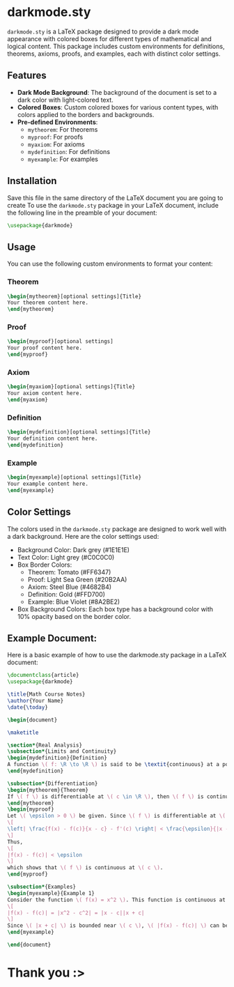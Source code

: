 # darkmode.sty

`darkmode.sty` is a LaTeX package designed to provide a dark mode appearance with colored boxes for different types of mathematical and logical content. This package includes custom environments for definitions, theorems, axioms, proofs, and examples, each with distinct color settings.

## Features

- **Dark Mode Background**: The background of the document is set to a dark color with light-colored text.
- **Colored Boxes**: Custom colored boxes for various content types, with colors applied to the borders and backgrounds.
- **Pre-defined Environments**:
  - `mytheorem`: For theorems
  - `myproof`: For proofs
  - `myaxiom`: For axioms
  - `mydefinition`: For definitions
  - `myexample`: For examples

## Installation
Save this file in the same directory of the LaTeX document you are going to create 
To use the `darkmode.sty` package in your LaTeX document, include the following line in the preamble of your document:


```latex
\usepackage{darkmode}
```
## Usage
You can use the following custom environments to format your content:
### Theorem
```latex
\begin{mytheorem}[optional settings]{Title}
Your theorem content here.
\end{mytheorem}
```
### Proof 
```latex
\begin{myproof}[optional settings]
Your proof content here.
\end{myproof}
```
### Axiom
```latex
\begin{myaxiom}[optional settings]{Title}
Your axiom content here.
\end{myaxiom}
```
### Definition
```latex
\begin{mydefinition}[optional settings]{Title}
Your definition content here.
\end{mydefinition}
```
### Example 
```latex
\begin{myexample}[optional settings]{Title}
Your example content here.
\end{myexample}
```

## Color Settings
The colors used in the `darkmode.sty` package are designed to work well with a dark background. Here are the color settings used:
- Background Color: Dark grey (#1E1E1E)
- Text Color: Light grey (#C0C0C0)
- Box Border Colors:
  - Theorem: Tomato (#FF6347)
  - Proof: Light Sea Green (#20B2AA)
  - Axiom: Steel Blue (#4682B4)
  - Definition: Gold (#FFD700)
  - Example: Blue Violet (#8A2BE2)
- Box Background Colors: Each box type has a background color with 10% opacity based on the border color.

## Example Document:
Here is a basic example of how to use the darkmode.sty package in a LaTeX document:
```latex
\documentclass{article}
\usepackage{darkmode}

\title{Math Course Notes}
\author{Your Name}
\date{\today}

\begin{document}

\maketitle

\section*{Real Analysis}
\subsection*{Limits and Continuity}
\begin{mydefinition}{Definition}
A function \( f: \R \to \R \) is said to be \textit{continuous} at a point \( c \in \R \) if for every \( \epsilon > 0 \), there exists \( \delta > 0 \) such that whenever \( |x - c| < \delta \), it follows that \( |f(x) - f(c)| < \epsilon \).
\end{mydefinition}

\subsection*{Differentiation}
\begin{mytheorem}{Theorem}
If \( f \) is differentiable at \( c \in \R \), then \( f \) is continuous at \( c \).
\end{mytheorem}
\begin{myproof}
Let \( \epsilon > 0 \) be given. Since \( f \) is differentiable at \( c \), there exists \( \delta > 0 \) such that for all \( x \) with \( 0 < |x - c| < \delta \), we have
\[
\left| \frac{f(x) - f(c)}{x - c} - f'(c) \right| < \frac{\epsilon}{|x - c|}
\]
Thus,
\[
|f(x) - f(c)| < \epsilon
\]
which shows that \( f \) is continuous at \( c \).
\end{myproof}

\subsection*{Examples}
\begin{myexample}{Example 1}
Consider the function \( f(x) = x^2 \). This function is continuous at every point \( c \in \R \). To see this, note that
\[
|f(x) - f(c)| = |x^2 - c^2| = |x - c||x + c|
\]
Since \( |x + c| \) is bounded near \( c \), \( |f(x) - f(c)| \) can be made arbitrarily small by choosing \( x \) sufficiently close to \( c \).
\end{myexample}

\end{document}
```
# Thank you :>
